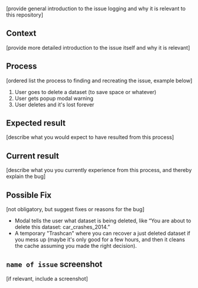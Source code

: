 [provide general introduction to the issue logging and why it is relevant to this repository]

## Context

[provide more detailed introduction to the issue itself and why it is relevant]

## Process

[ordered list the process to finding and recreating the issue, example below]

1. User goes to delete a dataset (to save space or whatever)
2. User gets popup modal warning
3. User deletes and it's lost forever

## Expected result

[describe what you would expect to have resulted from this process]

## Current result

[describe what you you currently experience from this process, and thereby explain the bug]

## Possible Fix

[not obligatory, but suggest fixes or reasons for the bug]

* Modal tells the user what dataset is being deleted, like “You are about to delete this dataset: car_crashes_2014.”
* A temporary "Trashcan" where you can recover a just deleted dataset if you mess up (maybe it's only good for a few hours, and then it cleans the cache assuming you made the right decision).

## `name of issue` screenshot

[if relevant, include a screenshot]
